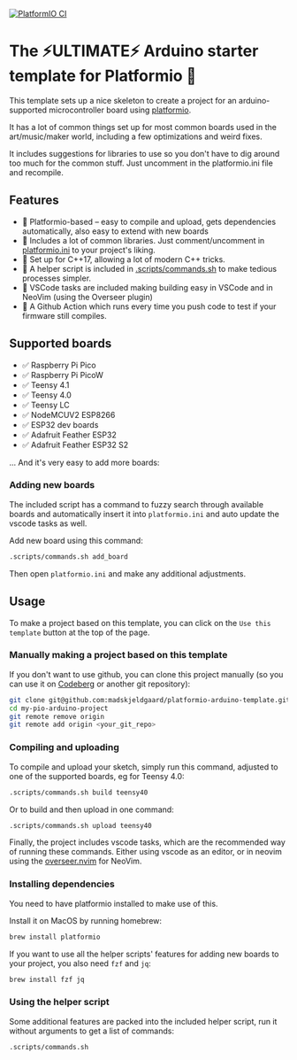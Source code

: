 [![PlatformIO CI](https://github.com/madskjeldgaard/platformio-arduino-template/actions/workflows/build.yml/badge.svg)](https://github.com/madskjeldgaard/platformio-arduino-template/actions/workflows/build.yml)

# The ⚡ULTIMATE⚡ Arduino starter template for Platformio 🐩

This template sets up a nice skeleton to create a project for an arduino-supported microcontroller board using [platformio](https://platformio.org/).

It has a lot of common things set up for most common boards used in the art/music/maker world, including a few optimizations and weird fixes. 

It includes suggestions for libraries to use so you don't have to dig around too much for the common stuff. Just uncomment in the platformio.ini file and recompile.

## Features

- 🐩 Platformio-based – easy to compile and upload, gets dependencies automatically, also easy to extend with new boards
- 🐩 Includes a lot of common libraries. Just comment/uncomment in [platformio.ini](platformio.ini) to your project's liking.
- 🐩 Set up for C++17, allowing a lot of modern C++ tricks.
- 🐩 A helper script is included in [.scripts/commands.sh](.scripts/commands.sh) to make tedious processes simpler.
- 🐩 VSCode tasks are included making building easy in VSCode and in NeoVim (using the Overseer plugin)
- 🐩 A Github Action which runs every time you push code to test if your firmware still compiles.

## Supported boards

- ✅ Raspberry Pi Pico
- ✅ Raspberry Pi PicoW
- ✅ Teensy 4.1
- ✅ Teensy 4.0
- ✅ Teensy LC
- ✅ NodeMCUV2 ESP8266 
- ✅ ESP32 dev boards
- ✅ Adafruit Feather ESP32
- ✅ Adafruit Feather ESP32 S2

... And it's very easy to add more boards:

### Adding new boards

The included script has a command to fuzzy search through available boards and automatically insert it into `platformio.ini` and auto update the vscode tasks as well.
 
Add new board using this command:
```bash
.scripts/commands.sh add_board
```

Then open `platformio.ini` and make any additional adjustments.

## Usage

To make a project based on this template, you can click on the `Use this template` button at the top of the page. 

### Manually making a project based on this template

If you don't want to use github, you can clone this project manually (so you can use it on [Codeberg](https://codeberg.org/) or another git repository):

```bash
git clone git@github.com:madskjeldgaard/platformio-arduino-template.git my-pio-arduino-project
cd my-pio-arduino-project
git remote remove origin
git remote add origin <your_git_repo>
```

### Compiling and uploading

To compile and upload your sketch, simply run this command, adjusted to one of the supported boards, eg for Teensy 4.0:

```bash
.scripts/commands.sh build teensy40
```

Or to build and then upload in one command:
```bash
.scripts/commands.sh upload teensy40
```

Finally, the project includes vscode tasks, which are the recommended way of running these commands. Either using vscode as an editor, or in neovim using the [overseer.nvim](https://github.com/stevearc/overseer.nvim) for NeoVim.

### Installing dependencies

You need to have platformio installed to make use of this.

Install it on MacOS by running homebrew:

```bash
brew install platformio
```
If you want to use all the helper scripts' features for adding new boards to your project, you also need `fzf` and `jq`:

```bash
brew install fzf jq
```

### Using the helper script

Some additional features are packed into the included helper script, run it without arguments to get a list of commands:

```bash
.scripts/commands.sh
```
